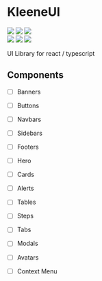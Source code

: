 # KleeneUI 

[![][build]][build-url] [![][npm]][npm-url] [![][license]][license-url]  
[![][dl]][npm-url] [![][stars]][gh-url] [![][commit]][gh-url]

UI Library for react / typescript


## Components

- [ ] Banners
- [ ] Buttons
- [ ] Navbars
- [ ] Sidebars
- [ ] Footers
- [ ] Hero
- [ ] Cards
- [ ] Alerts
- [ ] Tables
- [ ] Steps
- [ ] Tabs
- [ ] Modals
- [ ] Avatars
- [ ] Context Menu


[license]: https://badgen.net/github/license/ggenzone/kleene-ui?color=green
[license-url]: https://github.com/ggenzone/kleene-ui/blob/master/LICENSE
[build]: https://badgen.net/github/checks/ggenzone/kleene-ui?label=deploy
[build-url]: https://github.com/ggenzone/kleene-ui/actions
[npm]: https://badgen.net/github/tag/ggenzone/kleene-ui?label=version&color=green
[npm-url]: https://www.npmjs.com/package/kleene-ui-core
[dl]: https://badgen.net/npm/dt/kleene-ui-core?label=installs&icon=npm&color=green
[gh-url]: https://github.com/ggenzone/kleene-ui
[commit]: https://badgen.net/github/last-commit/ggenzone/kleene-ui?icon=github&color=green
[stars]: https://badgen.net/github/stars/ggenzone/kleene-ui?color=green
